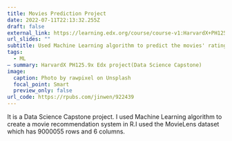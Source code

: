 ```yaml
---
title: Movies Prediction Project
date: 2022-07-11T22:13:32.255Z
draft: false
external_link: https://learning.edx.org/course/course-v1:HarvardX+PH125.9x+1T2022/block-v1:HarvardX+PH125.9x+1T2022+type@sequential+block@e8800e37aa444297a3a2f35bf84ce452/block-v1:HarvardX+PH125.9x+1T2022+type@vertical+block@5dc89f24ec02450b91ac16eac0cec1f6
url_slides: ""
subtitle: Used Machine Learning algorithm to predict the movies' ratings in R.
tags:
  - ML
— summary: HarvardX PH125.9x Edx project(Data Science Capstone)
image:
  caption: Photo by rawpixel on Unsplash
  focal_point: Smart
  preview_only: false
url_code: https://rpubs.com/jinwen/922439
---
```

It is a Data Science Capstone project. I used Machine Learning algorithm to create a movie recommendation system in R.I used the MovieLens dataset which has 9000055 rows and 6 columns.
